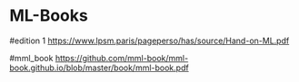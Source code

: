 # ML-Books


#edition 1
https://www.lpsm.paris/pageperso/has/source/Hand-on-ML.pdf

#mml_book
https://github.com/mml-book/mml-book.github.io/blob/master/book/mml-book.pdf
 
